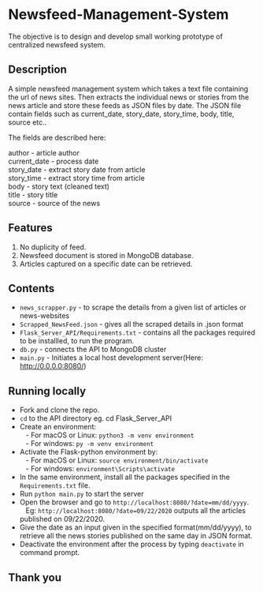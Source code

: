 # Newsfeed-Management-System
The objective is to design and develop small working prototype of centralized newsfeed system.

## Description
A simple newsfeed management system which takes a text file containing the url of news sites.
Then extracts the individual news or stories from the news article and store these feeds as JSON files by date.
The JSON file contain fields such as current_date, story_date, story_time, body, title, source etc..

The fields are described here:<br /> 
 
author - article author<br /> 
current_date - process date<br />
story_date - extract story date from article<br /> 
story_time - extract story time from article <br /> 
body - story text (cleaned text)<br /> 
title - story title<br />
source - source of the news<br />

## Features
1. No duplicity of feed.
2. Newsfeed document is stored in MongoDB database.
3. Articles captured on a specific date can be retrieved.

## Contents
* `news_scrapper.py` - to scrape the details from a given list of articles or news-websites
* `Scrapped_NewsFeed.json` - gives all the scraped details in .json format
* `Flask_Server_API/Requirements.txt` - contains all the packages required to be installled, to run the program.
* `db.py` - connects the API to MongoDB cluster 
* `main.py` - Initiates a local host development server(Here: http://0.0.0.0:8080/)

## Running locally
* Fork and clone the repo.
* `cd` to the API directory eg. cd Flask_Server_API
* Create an environment: <br />
   &nbsp;&nbsp;  - For macOS or Linux: `python3 -m venv environment` <br />
   &nbsp;&nbsp;  - For windows: `py -m venv environment`
* Activate the Flask-python environment by: <br /> 
   &nbsp;&nbsp;  - For macOS or Linux:  `source environment/bin/activate` <br />
   &nbsp;&nbsp;  - For windows: `environment\Scripts\activate`
* In the same environment, install all the packages specified in the `Requirements.txt` file.
* Run `python main.py` to start the server
* Open the browser and go to `http://localhost:8080/?date=mm/dd/yyyy`. <br />
   &nbsp;&nbsp; Eg: `http://localhost:8080/?date=09/22/2020` outputs all the articles published on 09/22/2020.
* Give the date as an input given in the specified format(mm/dd/yyyy), to retrieve all the news stories published on the same day in JSON format.
* Deactivate the environment after the process by typing `deactivate` in command prompt.

## Thank you
